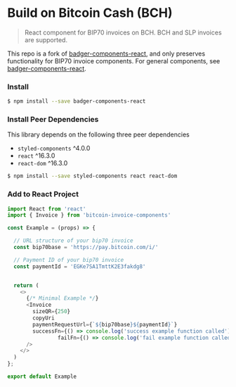 # Build on Bitcoin Cash (BCH)

 > React component for BIP70 invoices on BCH. BCH and SLP invoices are supported.

This repo is a fork of [badger-components-react](https://www.npmjs.com/package/badger-components-react), and only preserves functionality for BIP70 invoice components. For general components, see [badger-components-react](https://www.npmjs.com/package/badger-components-react).


### Install

```bash
$ npm install --save badger-components-react
```

### Install Peer Dependencies

This library depends on the following three peer dependencies

* `styled-components` ^4.0.0
* `react` ^16.3.0
* `react-dom` ^16.3.0

```bash
$ npm install --save styled-components react react-dom
```

### Add to React Project

```js
import React from 'react'
import { Invoice } from 'bitcoin-invoice-components'

const Example = (props) => {

  // URL structure of your bip70 invoice
  const bip70base = 'https://pay.bitcoin.com/i/'

  // Payment ID of your bip70 invoice
  const paymentId = 'EGKe7SA1TmttK2E3fakdg8'


  return (
    <>
      {/* Minimal Example */}
      <Invoice
        sizeQR={250}
        copyUri
        paymentRequestUrl={`${bip70base}${paymentId}`}
        successFn={() => console.log('success example function called')}
				failFn={() => console.log('fail example function called')}
      />
    </>
  )
};

export default Example
```